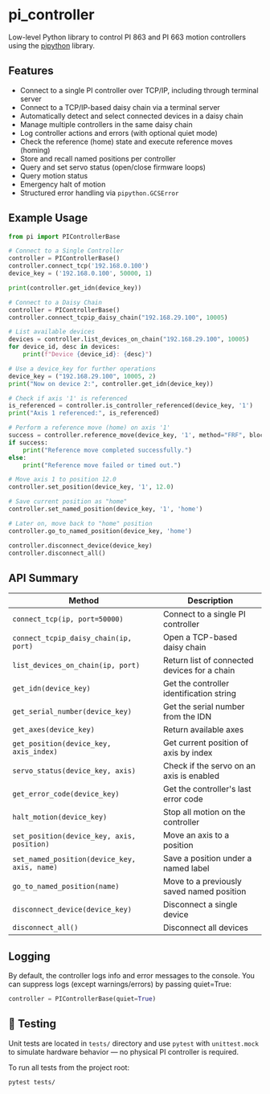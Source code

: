 # pi_controller

Low-level Python library to control PI 863 and PI 663 motion controllers using the [pipython](https://pypi.org/project/pipython/) library.

## Features
- Connect to a single PI controller over TCP/IP, including through terminal server
- Connect to a TCP/IP-based daisy chain via a terminal server
- Automatically detect and select connected devices in a daisy chain
- Manage multiple controllers in the same daisy chain
- Log controller actions and errors (with optional quiet mode)
- Check the reference (home) state and execute reference moves (homing)
- Store and recall named positions per controller
- Query and set servo status (open/close firmware loops)
- Query motion status
- Emergency halt of motion
- Structured error handling via `pipython.GCSError`

## Example Usage
```python
from pi import PIControllerBase

# Connect to a Single Controller
controller = PIControllerBase()
controller.connect_tcp('192.168.0.100')
device_key = ('192.168.0.100', 50000, 1)

print(controller.get_idn(device_key))

# Connect to a Daisy Chain
controller = PIControllerBase()
controller.connect_tcpip_daisy_chain("192.168.29.100", 10005)

# List available devices
devices = controller.list_devices_on_chain("192.168.29.100", 10005)
for device_id, desc in devices:
    print(f"Device {device_id}: {desc}")

# Use a device_key for further operations
device_key = ("192.168.29.100", 10005, 2)
print("Now on device 2:", controller.get_idn(device_key))

# Check if axis '1' is referenced
is_referenced = controller.is_controller_referenced(device_key, '1')
print("Axis 1 referenced:", is_referenced)

# Perform a reference move (home) on axis '1'
success = controller.reference_move(device_key, '1', method="FRF", blocking=True, timeout=30)
if success:
    print("Reference move completed successfully.")
else:
    print("Reference move failed or timed out.")

# Move axis 1 to position 12.0
controller.set_position(device_key, '1', 12.0)

# Save current position as "home"
controller.set_named_position(device_key, '1', 'home')

# Later on, move back to "home" position
controller.go_to_named_position(device_key, 'home')

controller.disconnect_device(device_key)
controller.disconnect_all()
```

## API Summary
| Method                                       | Description                                  |
|----------------------------------------------|----------------------------------------------|
| `connect_tcp(ip, port=50000)`                | Connect to a single PI controller            |
| `connect_tcpip_daisy_chain(ip, port)`        | Open a TCP-based daisy chain                 |
| `list_devices_on_chain(ip, port)`            | Return list of connected devices for a chain |
| `get_idn(device_key)`                        | Get the controller identification string     |
| `get_serial_number(device_key)`              | Get the serial number from the IDN           |
| `get_axes(device_key)`                       | Return available axes                        |
| `get_position(device_key, axis_index)`       | Get current position of axis by index        |
| `servo_status(device_key, axis)`             | Check if the servo on an axis is enabled     |
| `get_error_code(device_key)`                 | Get the controller's last error code         |
| `halt_motion(device_key)`                    | Stop all motion on the controller            |
| `set_position(device_key, axis, position)`   | Move an axis to a position                   |
| `set_named_position(device_key, axis, name)` | Save a position under a named label          |
| `go_to_named_position(name)`                 | Move to a previously saved named position    |
| `disconnect_device(device_key)`              | Disconnect a single device                   |
| `disconnect_all()`                           | Disconnect all devices                       |


## Logging
By default, the controller logs info and error messages to the console. You can suppress logs (except warnings/errors) by passing quiet=True:
```python
controller = PIControllerBase(quiet=True)
```

## 🧪 Testing
Unit tests are located in `tests/` directory and use `pytest` with `unittest.mock` to simulate hardware behavior — no physical PI controller is required.

To run all tests from the project root:

```bash
pytest tests/
```